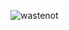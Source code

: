 ![wastenot](https://user-images.githubusercontent.com/85099922/221542153-394fdc71-8dec-4176-954a-d4755eb5a236.png)

